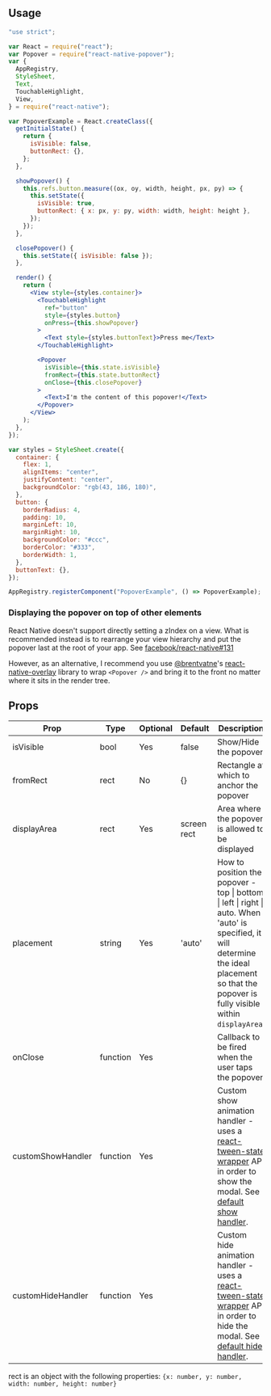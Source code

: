 ## Usage

```jsx
"use strict";

var React = require("react");
var Popover = require("react-native-popover");
var {
  AppRegistry,
  StyleSheet,
  Text,
  TouchableHighlight,
  View,
} = require("react-native");

var PopoverExample = React.createClass({
  getInitialState() {
    return {
      isVisible: false,
      buttonRect: {},
    };
  },

  showPopover() {
    this.refs.button.measure((ox, oy, width, height, px, py) => {
      this.setState({
        isVisible: true,
        buttonRect: { x: px, y: py, width: width, height: height },
      });
    });
  },

  closePopover() {
    this.setState({ isVisible: false });
  },

  render() {
    return (
      <View style={styles.container}>
        <TouchableHighlight
          ref="button"
          style={styles.button}
          onPress={this.showPopover}
        >
          <Text style={styles.buttonText}>Press me</Text>
        </TouchableHighlight>

        <Popover
          isVisible={this.state.isVisible}
          fromRect={this.state.buttonRect}
          onClose={this.closePopover}
        >
          <Text>I'm the content of this popover!</Text>
        </Popover>
      </View>
    );
  },
});

var styles = StyleSheet.create({
  container: {
    flex: 1,
    alignItems: "center",
    justifyContent: "center",
    backgroundColor: "rgb(43, 186, 180)",
  },
  button: {
    borderRadius: 4,
    padding: 10,
    marginLeft: 10,
    marginRight: 10,
    backgroundColor: "#ccc",
    borderColor: "#333",
    borderWidth: 1,
  },
  buttonText: {},
});

AppRegistry.registerComponent("PopoverExample", () => PopoverExample);
```

### Displaying the popover on top of other elements

React Native doesn't support directly setting a zIndex on a view.
What is recommended instead is to rearrange your view hierarchy and put the popover last at the root of your app.
See [facebook/react-native#131](https://github.com/facebook/react-native/issues/131#issuecomment-77764928)

However, as an alternative, I recommend you use [@brentvatne](https://github.com/brentvatne)'s [react-native-overlay](https://github.com/brentvatne/react-native-overlay) library to wrap `<Popover />` and bring it to the front no matter where it sits in the render tree.

## Props

| Prop              | Type     | Optional | Default     | Description                                                                                                                                                                                                                                                                                                                             |
| ----------------- | -------- | -------- | ----------- | --------------------------------------------------------------------------------------------------------------------------------------------------------------------------------------------------------------------------------------------------------------------------------------------------------------------------------------- |
| isVisible         | bool     | Yes      | false       | Show/Hide the popover                                                                                                                                                                                                                                                                                                                   |
| fromRect          | rect     | No       | {}          | Rectangle at which to anchor the popover                                                                                                                                                                                                                                                                                                |
| displayArea       | rect     | Yes      | screen rect | Area where the popover is allowed to be displayed                                                                                                                                                                                                                                                                                       |
| placement         | string   | Yes      | 'auto'      | How to position the popover - top &#124; bottom &#124; left &#124; right &#124; auto. When 'auto' is specified, it will determine the ideal placement so that the popover is fully visible within `displayArea`.                                                                                                                        |
| onClose           | function | Yes      |             | Callback to be fired when the user taps the popover                                                                                                                                                                                                                                                                                     |
| customShowHandler | function | Yes      |             | Custom show animation handler - uses a [react-tween-state wrapper](https://github.com/jeanregisser/react-native-popover/blob/master/Transition.js) API in order to show the modal. See [default show handler](https://github.com/jeanregisser/react-native-popover/blob/754a87b0befccfe534774f3166765732a99bfddf/Popover.js#L185-L192). |
| customHideHandler | function | Yes      |             | Custom hide animation handler - uses a [react-tween-state wrapper](https://github.com/jeanregisser/react-native-popover/blob/master/Transition.js) API in order to hide the modal. See [default hide handler](https://github.com/jeanregisser/react-native-popover/blob/754a87b0befccfe534774f3166765732a99bfddf/Popover.js#L193-L200). |

rect is an object with the following properties: `{x: number, y: number, width: number, height: number}`
